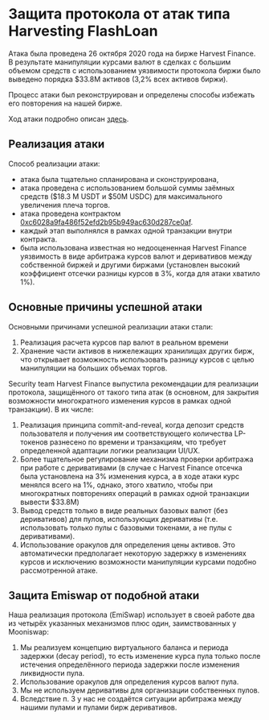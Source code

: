 # Защита протокола от атак типа Harvesting FlashLoan

Атака была проведена 26 октября 2020 года на бирже Harvest Finance. В результате манипуляции курсами валют в сделках с большим объемом средств 
с использованием уязвимости протокола биржи было выведено порядка $33.8M активов (3,2% всех активов биржи).

Процесс атаки был реконструирован и определены способы избежать его повторения на нашей бирже.

Ход атаки подробно описан [здесь](https://medium.com/harvest-finance/harvest-flashloan-economic-attack-post-mortem-3cf900d65217).

## Реализация атаки
Способ реализации атаки:
 - атака была тщательно спланирована и сконструирована,
 - атака проведена с использованием большой суммы заёмных средств ($18.3 M USDT и $50M USDC) для максимального увеличения плеча торгов.
 - атака проведена контрактом [0xc6028a9fa486f52efd2b95b949ac630d287ce0af](https://etherscan.io/address/0xc6028a9fa486f52efd2b95b949ac630d287ce0af).
 - каждый этап выполнялся в рамках одной транзакции внутри контракта.
 - была использована известная но недооцененная Harvest Finance уязвимость в виде арбитража курсов валют и деривативов между собственной биржей и 
   другими биржами (установлен высокий коэффициент отсечки разницы курсов в 3%, когда для атаки хватило 1%).

## Основные причины успешной атаки

Основными причинами успешной реализации атаки стали:

 1. Реализация расчета курсов пар валют в реальном времени
 2. Хранение части активов в нижележащих хранилищах других бирж, что открывает возможность использовать разницу курсов с целью манипуляции на больших объемах торгов.

Security team Harvest Finance выпустила рекомендации для реализации протокола, защищённого от такого типа атак (в основном, для закрытия возможности 
многократного изменения курсов в рамках одной транзакции). В их числе:

 1. Реализация принципа commit-and-reveal, когда депозит средств пользователя и получения им соответствующего количества LP-токенов разнесено по времени 
    и транзакциям, что требует определенной адаптации логики реализации UI/UX.
 2. Более тщательное регулирование механизма проверки арбитража при работе с деривативами (в случае с Harvest Finance отсечка была установлена на 3% изменения курса, а
    в ходе атаки курс менялся всего на 1%, однако, этого хватило, чтобы при многократных повторениях операций в рамках одной транзакции вывести $33.8M)
 3. Вывод средств только в виде реальных базовых валют (без деривативов) для пулов, использующих деривативы (т.е. использовать только пулы с 
    базовыми токенами, а не пулы с деривативами).
 4. Использование оракулов для определения цены активов. Это автоматически предполагает некоторую задержку в изменениях курсов и исключению возможности манипуляции
    курсами подобно рассмотренной атаке.

## Защита Emiswap от подобной атаки

Наша реализация протокола (EmiSwap) использует в своей работе два из четырёх указанных механизмов плюс один, заимствованных у Mooniswap:

 1. Мы реализуем концепцию виртуального баланса и периода задержки (decay period), то есть изменение курса пула только после истечения определённого периода задержки
    после изменения ликвидности пула.
 2. Использование оракулов для определения курсов валют пула.
 3. Мы не используем деривативы для организации собственных пулов.
 4. Вследствие п. 3 у нас не создаётся ситуации арбитража между нашими пулами и пулами бирж деривативов.

